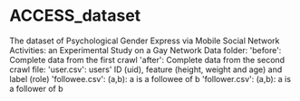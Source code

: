 # ACCESS_dataset
The dataset of Psychological Gender Express via Mobile Social Network Activities: an Experimental Study on a Gay Network Data
folder:
'before': Complete data from the first crawl
'after': Complete data from the second crawl
file:
'user.csv': users' ID (uid), feature (height, weight and age) and label (role)
'followee.csv': (a,b): a is a followee of b
'follower.csv': (a,b): a is a follower of b
